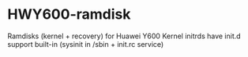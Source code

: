 # HWY600-ramdisk
Ramdisks (kernel + recovery) for Huawei Y600
Kernel initrds have init.d support built-in (sysinit in /sbin + init.rc service)
